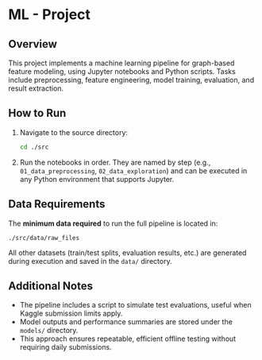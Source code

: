 
# ML - Project

## Overview

This project implements a machine learning pipeline for graph-based feature modeling, using Jupyter notebooks and Python scripts. Tasks include preprocessing, feature engineering, model training, evaluation, and result extraction.

## How to Run

1. Navigate to the source directory:

   ```bash
   cd ./src
   ```
2. Run the notebooks in order. They are named by step (e.g., `01_data_preprocessing`, `02_data_exploration`) and can be executed in any Python environment that supports Jupyter.

## Data Requirements

The **minimum data required** to run the full pipeline is located in:

```
./src/data/raw_files
```

All other datasets (train/test splits, evaluation results, etc.) are generated during execution and saved in the `data/` directory.

## Additional Notes

* The pipeline includes a script to simulate test evaluations, useful when Kaggle submission limits apply.
* Model outputs and performance summaries are stored under the `models/` directory.
* This approach ensures repeatable, efficient offline testing without requiring daily submissions.

